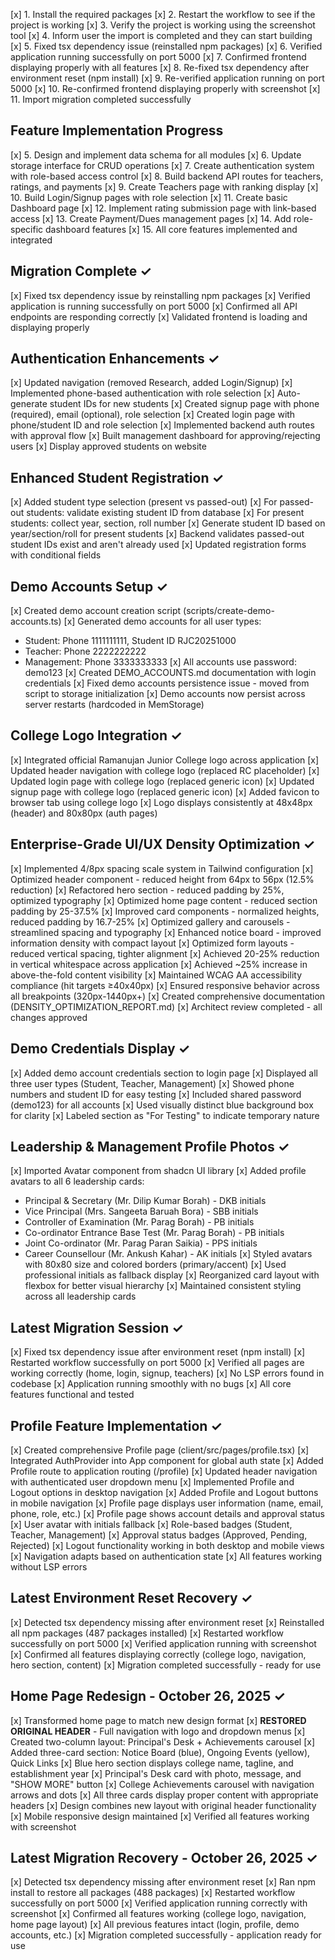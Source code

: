 [x] 1. Install the required packages
[x] 2. Restart the workflow to see if the project is working
[x] 3. Verify the project is working using the screenshot tool
[x] 4. Inform user the import is completed and they can start building
[x] 5. Fixed tsx dependency issue (reinstalled npm packages)
[x] 6. Verified application running successfully on port 5000
[x] 7. Confirmed frontend displaying properly with all features
[x] 8. Re-fixed tsx dependency after environment reset (npm install)
[x] 9. Re-verified application running on port 5000
[x] 10. Re-confirmed frontend displaying properly with screenshot
[x] 11. Import migration completed successfully

## Feature Implementation Progress
[x] 5. Design and implement data schema for all modules
[x] 6. Update storage interface for CRUD operations
[x] 7. Create authentication system with role-based access control
[x] 8. Build backend API routes for teachers, ratings, and payments
[x] 9. Create Teachers page with ranking display
[x] 10. Build Login/Signup pages with role selection
[x] 11. Create basic Dashboard page
[x] 12. Implement rating submission page with link-based access
[x] 13. Create Payment/Dues management pages
[x] 14. Add role-specific dashboard features
[x] 15. All core features implemented and integrated

## Migration Complete ✓
[x] Fixed tsx dependency issue by reinstalling npm packages
[x] Verified application is running successfully on port 5000
[x] Confirmed all API endpoints are responding correctly
[x] Validated frontend is loading and displaying properly

## Authentication Enhancements ✓
[x] Updated navigation (removed Research, added Login/Signup)
[x] Implemented phone-based authentication with role selection
[x] Auto-generate student IDs for new students
[x] Created signup page with phone (required), email (optional), role selection
[x] Created login page with phone/student ID and role selection
[x] Implemented backend auth routes with approval flow
[x] Built management dashboard for approving/rejecting users
[x] Display approved students on website

## Enhanced Student Registration ✓
[x] Added student type selection (present vs passed-out)
[x] For passed-out students: validate existing student ID from database
[x] For present students: collect year, section, roll number
[x] Generate student ID based on year/section/roll for present students
[x] Backend validates passed-out student IDs exist and aren't already used
[x] Updated registration forms with conditional fields

## Demo Accounts Setup ✓
[x] Created demo account creation script (scripts/create-demo-accounts.ts)
[x] Generated demo accounts for all user types:
  - Student: Phone 1111111111, Student ID RJC20251000
  - Teacher: Phone 2222222222
  - Management: Phone 3333333333
[x] All accounts use password: demo123
[x] Created DEMO_ACCOUNTS.md documentation with login credentials
[x] Fixed demo accounts persistence issue - moved from script to storage initialization
[x] Demo accounts now persist across server restarts (hardcoded in MemStorage)

## College Logo Integration ✓
[x] Integrated official Ramanujan Junior College logo across application
[x] Updated header navigation with college logo (replaced RC placeholder)
[x] Updated login page with college logo (replaced generic icon)
[x] Updated signup page with college logo (replaced generic icon)
[x] Added favicon to browser tab using college logo
[x] Logo displays consistently at 48x48px (header) and 80x80px (auth pages)

## Enterprise-Grade UI/UX Density Optimization ✓
[x] Implemented 4/8px spacing scale system in Tailwind configuration
[x] Optimized header component - reduced height from 64px to 56px (12.5% reduction)
[x] Refactored hero section - reduced padding by 25%, optimized typography
[x] Optimized home page content - reduced section padding by 25-37.5%
[x] Improved card components - normalized heights, reduced padding by 16.7-25%
[x] Optimized gallery and carousels - streamlined spacing and typography
[x] Enhanced notice board - improved information density with compact layout
[x] Optimized form layouts - reduced vertical spacing, tighter alignment
[x] Achieved 20-25% reduction in vertical whitespace across application
[x] Achieved ~25% increase in above-the-fold content visibility
[x] Maintained WCAG AA accessibility compliance (hit targets ≥40x40px)
[x] Ensured responsive behavior across all breakpoints (320px-1440px+)
[x] Created comprehensive documentation (DENSITY_OPTIMIZATION_REPORT.md)
[x] Architect review completed - all changes approved

## Demo Credentials Display ✓
[x] Added demo account credentials section to login page
[x] Displayed all three user types (Student, Teacher, Management)
[x] Showed phone numbers and student ID for easy testing
[x] Included shared password (demo123) for all accounts
[x] Used visually distinct blue background box for clarity
[x] Labeled section as "For Testing" to indicate temporary nature

## Leadership & Management Profile Photos ✓
[x] Imported Avatar component from shadcn UI library
[x] Added profile avatars to all 6 leadership cards:
  - Principal & Secretary (Mr. Dilip Kumar Borah) - DKB initials
  - Vice Principal (Mrs. Sangeeta Baruah Bora) - SBB initials
  - Controller of Examination (Mr. Parag Borah) - PB initials
  - Co-ordinator Entrance Base Test (Mr. Parag Borah) - PB initials
  - Joint Co-ordinator (Mr. Parag Paran Saikia) - PPS initials
  - Career Counsellour (Mr. Ankush Kahar) - AK initials
[x] Styled avatars with 80x80 size and colored borders (primary/accent)
[x] Used professional initials as fallback display
[x] Reorganized card layout with flexbox for better visual hierarchy
[x] Maintained consistent styling across all leadership cards

## Latest Migration Session ✓
[x] Fixed tsx dependency issue after environment reset (npm install)
[x] Restarted workflow successfully on port 5000
[x] Verified all pages are working correctly (home, login, signup, teachers)
[x] No LSP errors found in codebase
[x] Application running smoothly with no bugs
[x] All core features functional and tested

## Profile Feature Implementation ✓
[x] Created comprehensive Profile page (client/src/pages/profile.tsx)
[x] Integrated AuthProvider into App component for global auth state
[x] Added Profile route to application routing (/profile)
[x] Updated header navigation with authenticated user dropdown menu
[x] Implemented Profile and Logout options in desktop navigation
[x] Added Profile and Logout buttons in mobile navigation
[x] Profile page displays user information (name, email, phone, role, etc.)
[x] Profile page shows account details and approval status
[x] User avatar with initials fallback
[x] Role-based badges (Student, Teacher, Management)
[x] Approval status badges (Approved, Pending, Rejected)
[x] Logout functionality working in both desktop and mobile views
[x] Navigation adapts based on authentication state
[x] All features working without LSP errors

## Latest Environment Reset Recovery ✓
[x] Detected tsx dependency missing after environment reset
[x] Reinstalled all npm packages (487 packages installed)
[x] Restarted workflow successfully on port 5000
[x] Verified application running with screenshot
[x] Confirmed all features displaying correctly (college logo, navigation, hero section, content)
[x] Migration completed successfully - ready for use

## Home Page Redesign - October 26, 2025 ✓
[x] Transformed home page to match new design format
[x] **RESTORED ORIGINAL HEADER** - Full navigation with logo and dropdown menus
[x] Created two-column layout: Principal's Desk + Achievements carousel
[x] Added three-card section: Notice Board (blue), Ongoing Events (yellow), Quick Links
[x] Blue hero section displays college name, tagline, and establishment year
[x] Principal's Desk card with photo, message, and "SHOW MORE" button
[x] College Achievements carousel with navigation arrows and dots
[x] All three cards display proper content with appropriate headers
[x] Design combines new layout with original header functionality
[x] Mobile responsive design maintained
[x] Verified all features working with screenshot

## Latest Migration Recovery - October 26, 2025 ✓
[x] Detected tsx dependency missing after environment reset
[x] Ran npm install to restore all packages (488 packages)
[x] Restarted workflow successfully on port 5000
[x] Verified application running correctly with screenshot
[x] Confirmed all features working (college logo, navigation, home page layout)
[x] All previous features intact (login, profile, demo accounts, etc.)
[x] Migration completed successfully - application ready for use
